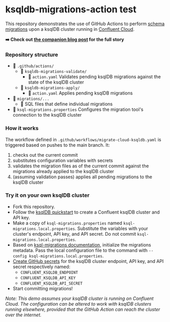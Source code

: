# ksqldb-migrations-action test

This repository demonstrates the use of GitHub Actions to perform [schema migrations](https://docs.ksqldb.io/en/latest/operate-and-deploy/migrations-tool/) upon a ksqlDB cluster running in [Confluent Cloud](https://www.confluent.io/confluent-cloud/).

**➡️ Check out [the companion blog post](https://www.confluent.io/blog/easily-manage-database-migrations-with-evolving-schemas-in-ksqldb/) for the full story**

### Repository structure

* 📁 `.github/actions/`
  * 📁 `ksqldb-migrations-validate/`
    * 📄 `action.yaml` Validates pending ksqlDB migrations against the state of the ksqlDB cluster
  * 📁 `ksqldb-migrations-apply/`
    * 📄 `action.yaml` Applies pending ksqlDB migrations
* 📁 `migrations/...`
  * 📃 SQL files that define individual migrations
* 📄 `ksql-migrations.properties` Configures the migration tool's connection to the ksqlDB cluster

### How it works

The workflow defined in `.github/workflows/migrate-cloud-ksqldb.yaml` is triggered based on pushes to the main branch.
It:
1. checks out the current commit
1. substitutes configuration variables with secrets
1. validates the migration files as of the current commit against the migrations already applied to the ksqlDB cluster
1. (assuming validation passes) applies all pending migrations to the ksqlDB cluster

### Try it on your own ksqlDB cluster

* Fork this repository.
* Follow the [ksqlDB quickstart](https://ksqldb.io/quickstart-cloud.html) to create a Confluent ksqlDB cluster and API key.
* Make a copy of `ksql-migrations.properties` named `ksql-migrations.local.properties`. Substitute the variables with your cluster's endpoint, API key, and API secret. Do not commit `ksql-migrations.local.properties`.
* Based on [ksql-migrations documentation](https://docs.ksqldb.io/en/latest/operate-and-deploy/migrations-tool/), initialize the migrations metadata. Pass the local configuration file to the command with `--config ksql-migrations.local.properties`.
* [Create GitHub secrets](https://docs.github.com/actions/automating-your-workflow-with-github-actions/creating-and-using-encrypted-secrets) for the ksqlDB cluster endpoint, API key, and API secret respectively named:
  * `CONFLUENT_KSQLDB_ENDPOINT`
  * `CONFLUENT_KSQLDB_API_KEY`
  * `CONFLUENT_KSQLDB_API_SECRET`
* Start committing migrations!

_Note: This demo assumes your ksqlDB cluster is running on Confluent Cloud. The configuration can be altered to work with ksqlDB clusters running elsewhere, provided that the GitHub Action can reach the cluster over the internet._
